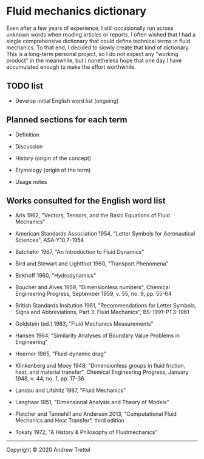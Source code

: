 Fluid mechanics dictionary
==========================

Even after a few years of experience, I still occasionally run across unknown
words when reading articles or reports.  I often wished that I had a single
comprehensive dictionary that could define technical terms in fluid mechanics.
To that end, I decided to slowly create that kind of dictionary.  This is a
long-term personal project, so I do not expect any "working product" in the
meanwhile, but I nonetheless hope that one day I have accumulated enough to
make the effort worthwhile.


TODO list
---------

- Develop initial English word list (ongoing)


Planned sections for each term
------------------------------

- Definition

- Discussion

- History (origin of the concept)

- Etymology (origin of the term)

- Usage notes


Works consulted for the English word list
-----------------------------------------

- Aris 1962, "Vectors, Tensors, and the Basic Equations of Fluid Mechanics"

- American Standards Association 1954, "Letter Symbols for Aeronautical
  Sciences", ASA-Y10.7-1954

- Batchelor 1967, "An Introduction to Fluid Dynamics"

- Bird and Stewart and Lightfoot 1960, "Transport Phenomena"

- Birkhoff 1960, "Hydrodynamics"

- Boucher and Alves 1959, "Dimensionless numbers", Chemical Engineering
  Progress, September 1959, v. 55, no. 9, pp. 55-64

- British Standards Insitution 1961, "Recommendations for Letter Symbols, Signs
  and Abbreviations, Part 3. Fluid Mechanics", BS-1991-PT3-1961

- Goldstein (ed.) 1983, "Fluid Mechanics Measurements"

- Hansen 1964, "Similarity Analyses of Boundary Value Problems in Engineering"

- Hoerner 1965, "Fluid-dynamic drag"

- Klinkenberg and Mooy 1948, "Dimensionless groups in fluid friction, heat, and
  material transfer", Chemical Engineering Progress, January 1948, v. 44, no.
  1, pp. 17-36

- Landau and Lifshitz 1987, "Fluid Mechanics"

- Langhaar 1951, "Dimensional Analysis and Theory of Models"

- Pletcher and Tannehill and Anderson 2013, "Computational Fluid Mechanics and
  Heat Transfer", third edition

- Tokaty 1972, "A History & Philosophy of Fluidmechanics"

-------------------------------------------------------------------------------

Copyright © 2020 Andrew Trettel
